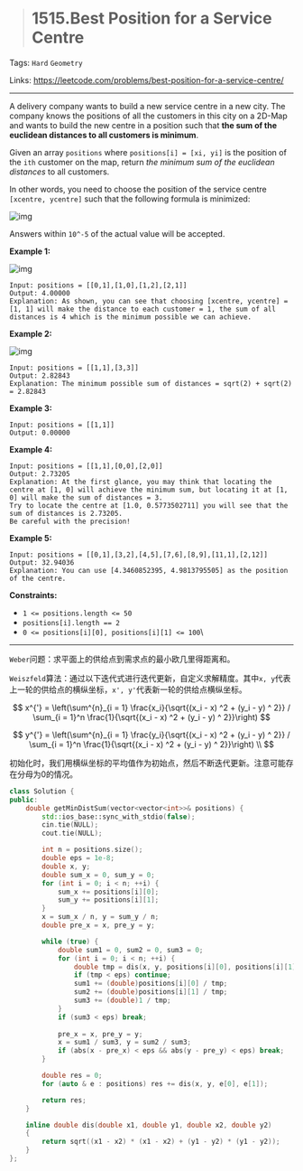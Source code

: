 > # 1515.Best Position for a Service Centre

Tags: `Hard` `Geometry`

Links: https://leetcode.com/problems/best-position-for-a-service-centre/

------

A delivery company wants to build a new service centre in a new city. The company knows the positions of all the customers in this city on a 2D-Map and wants to build the new centre in a position such that **the sum of the euclidean distances to all customers is minimum**.

Given an array `positions` where `positions[i] = [xi, yi]` is the position of the `ith` customer on the map, return *the minimum sum of the euclidean distances* to all customers.

In other words, you need to choose the position of the service centre `[xcentre, ycentre]` such that the following formula is minimized:

![img](https://assets.leetcode.com/uploads/2020/06/25/q4_edited.jpg)

Answers within `10^-5` of the actual value will be accepted.

 

**Example 1:**

![img](https://assets.leetcode.com/uploads/2020/06/25/q4_e1.jpg)

```
Input: positions = [[0,1],[1,0],[1,2],[2,1]]
Output: 4.00000
Explanation: As shown, you can see that choosing [xcentre, ycentre] = [1, 1] will make the distance to each customer = 1, the sum of all distances is 4 which is the minimum possible we can achieve.
```

**Example 2:**

![img](https://assets.leetcode.com/uploads/2020/06/25/q4_e3.jpg)

```
Input: positions = [[1,1],[3,3]]
Output: 2.82843
Explanation: The minimum possible sum of distances = sqrt(2) + sqrt(2) = 2.82843
```

**Example 3:**

```
Input: positions = [[1,1]]
Output: 0.00000
```

**Example 4:**

```
Input: positions = [[1,1],[0,0],[2,0]]
Output: 2.73205
Explanation: At the first glance, you may think that locating the centre at [1, 0] will achieve the minimum sum, but locating it at [1, 0] will make the sum of distances = 3.
Try to locate the centre at [1.0, 0.5773502711] you will see that the sum of distances is 2.73205.
Be careful with the precision!
```

**Example 5:**

```
Input: positions = [[0,1],[3,2],[4,5],[7,6],[8,9],[11,1],[2,12]]
Output: 32.94036
Explanation: You can use [4.3460852395, 4.9813795505] as the position of the centre.
```

 

**Constraints:**

- `1 <= positions.length <= 50`
- `positions[i].length == 2`
- `0 <= positions[i][0], positions[i][1] <= 100`\

-----

`Weber`问题：求平面上的供给点到需求点的最小欧几里得距离和。

`Weiszfeld`算法：通过以下迭代式进行迭代更新，自定义求解精度。其中`x, y`代表上一轮的供给点的横纵坐标，`x', y'`代表新一轮的供给点横纵坐标。


$$
x^{'} = \left(\sum^{n}_{i = 1} \frac{x_i}{\sqrt{(x_i - x) ^2  + (y_i - y) ^ 2}} / \sum_{i = 1}^n \frac{1}{\sqrt{(x_i - x) ^2  + (y_i - y) ^ 2}}\right) 
$$

$$
y^{'} = \left(\sum^{n}_{i = 1} \frac{y_i}{\sqrt{(x_i - x) ^2  + (y_i - y) ^ 2}} / \sum_{i = 1}^n \frac{1}{\sqrt{(x_i - x) ^2  + (y_i - y) ^ 2}}\right) \\
$$

初始化时，我们用横纵坐标的平均值作为初始点，然后不断迭代更新。注意可能存在分母为0的情况。

```c++
class Solution {
public:
    double getMinDistSum(vector<vector<int>>& positions) {
    	std::ios_base::sync_with_stdio(false);
    	cin.tie(NULL);
    	cout.tie(NULL);

    	int n = positions.size();
    	double eps = 1e-8;
    	double x, y;
    	double sum_x = 0, sum_y = 0;
    	for (int i = 0; i < n; ++i) {
    		sum_x += positions[i][0];
    		sum_y += positions[i][1];
    	}
    	x = sum_x / n, y = sum_y / n;
    	double pre_x = x, pre_y = y;

    	while (true) {
    		double sum1 = 0, sum2 = 0, sum3 = 0;
    		for (int i = 0; i < n; ++i) {
    			double tmp = dis(x, y, positions[i][0], positions[i][1]);
                if (tmp < eps) continue;
    			sum1 += (double)positions[i][0] / tmp;
    			sum2 += (double)positions[i][1] / tmp;
    			sum3 += (double)1 / tmp;
    		}
            if (sum3 < eps) break;
            
    		pre_x = x, pre_y = y;
    		x = sum1 / sum3, y = sum2 / sum3;
    		if (abs(x - pre_x) < eps && abs(y - pre_y) < eps) break;
    	}

    	double res = 0;
    	for (auto & e : positions) res += dis(x, y, e[0], e[1]);

    	return res;
    }

    inline double dis(double x1, double y1, double x2, double y2)
    {
    	return sqrt((x1 - x2) * (x1 - x2) + (y1 - y2) * (y1 - y2));
    }
};
```













